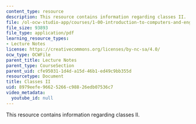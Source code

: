 ```yaml
---
content_type: resource
description: This resource contains information regarding classes II.
file: /ol-ocw-studio-app/courses/1-00-introduction-to-computers-and-engineering-problem-solving-spring-2012/8979eefe96625266c98826edb07536c7_MIT1_00S12_Lec_8.pdf
file_size: 93893
file_type: application/pdf
learning_resource_types:
- Lecture Notes
license: https://creativecommons.org/licenses/by-nc-sa/4.0/
ocw_type: OCWFile
parent_title: Lecture Notes
parent_type: CourseSection
parent_uid: cfe95031-1d4d-a15d-46b1-ed49c9bb355d
resourcetype: Document
title: Classes II
uid: 8979eefe-9662-5266-c988-26edb07536c7
video_metadata:
  youtube_id: null
---
```

This resource contains information regarding classes II.